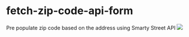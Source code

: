 # fetch-zip-code-api-form
Pre populate zip code based on the address using Smarty Street API 
<image src="zip-code-api.png"/>
